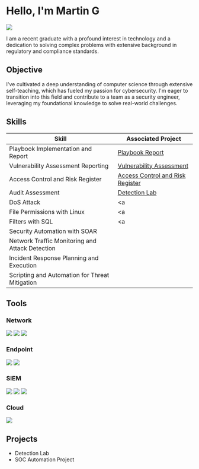 # Hello, I'm Martin G 
<a href="www.linkedin.com/in/martin-gonzalez-78949b374"><img src="https://img.shields.io/badge/-LinkedIn-0072b1?&style=for-the-badge&logo=linkedin&logoColor=white" /></a>

I am a recent graduate with a profound interest in technology and a dedication to solving complex problems with extensive background in regulatory and compliance standards.

## Objective

I've cultivated a deep understanding of computer science through extensive self-teaching, which has fueled my passion for cybersecurity. I'm eager to transition into this field and contribute to a team as a security engineer, leveraging my foundational knowledge to solve real-world challenges.

## Skills

| Skill                                         | Associated Project         |
|-----------------------------------------------|----------------------------|
| Playbook Implementation and Report            | <a href="https://github.com/mgonzalez-unr/Playbook-Alert-Ticket">Playbook Report</a>|
| Vulnerability Assessment Reporting            | <a href="https://github.com/mgonzalez-unr/Vulnerability_Assessment_Report">Vulnerability Assessment<a/>|
| Access Control and Risk Register              | <a href="https://github.com/mgonzalez-unr/Access-Control-and-Risk-Register">Access Control and Risk Register</a>|
| Audit Assessment                              | <a href="https://google.com">Detection Lab</a>|
| DoS Attack                                    | <a
| File Permissions with Linux                   | <a
| Filters with SQL                              | <a
| Security Automation with SOAR                 | 
| Network Traffic Monitoring and Attack Detection | 
| Incident Response Planning and Execution      | 
| Scripting and Automation for Threat Mitigation |
 

## Tools


### Network
<div>
    <img src="https://img.shields.io/badge/-Wireshark-1679A7?&style=for-the-badge&logo=Wireshark&logoColor=white" />
    <img src="https://img.shields.io/badge/-Suricata-EF3B2D?&style=for-the-badge&logo=Suricata&logoColor=white" />
    <img src="https://img.shields.io/badge/-Zeek-777BB4?&style=for-the-badge&logo=Zeek&logoColor=white" />
</div>

### Endpoint
<div>
    <img src="https://img.shields.io/badge/-Microsoft_Defender_for_Endpoint-00A4EF?&style=for-the-badge&logo=Microsoft&logoColor=white" />
    <img src="https://img.shields.io/badge/-Velociraptor-4B275F?&style=for-the-badge&logo=Velociraptor&logoColor=white" />
</div>

### SIEM
<div>
    <img src="https://img.shields.io/badge/-Microsoft_Sentinel-0078D4?&style=for-the-badge&logo=Microsoft&logoColor=white" />
    <img src="https://img.shields.io/badge/-Splunk-000000?&style=for-the-badge&logo=Splunk&logoColor=white" />
    <img src="https://img.shields.io/badge/-Elastic-005571?&style=for-the-badge&logo=Elastic&logoColor=white" />
</div>

### Cloud
<div>
    <img src="https://img.shields.io/badge/-Amazon_Web_Services-232F3E?style=for-the-badge&logo=amazon-aws&logoColor=white" />
  
</div>


## Projects
- Detection Lab
- SOC Automation Project
